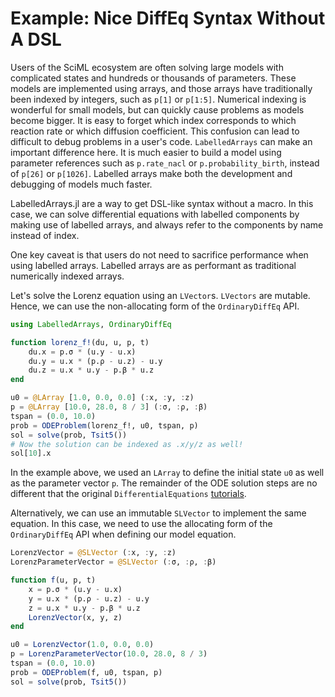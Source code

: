 # Example: Nice DiffEq Syntax Without A DSL

Users of the SciML ecosystem are often solving large models with complicated
states and hundreds or thousands of parameters. These models are implemented
using arrays, and those arrays have traditionally been indexed by integers,
such as `p[1]` or `p[1:5]`. Numerical indexing is wonderful for small
models, but can quickly cause problems as models become bigger. It is easy to
forget which index corresponds to which reaction rate or which diffusion coefficient.
This confusion can lead to difficult to debug problems in a user's code. `LabelledArrays`
can make an important difference here. It is much easier to build a model using parameter
references such as `p.rate_nacl` or `p.probability_birth`, instead
of `p[26]` or `p[1026]`. Labelled arrays make both the development and debugging of models
much faster.

LabelledArrays.jl are a way to get DSL-like syntax without a macro. In this case,
we can solve differential equations with labelled components by making use of
labelled arrays, and always refer to the components by name instead of index.

One key caveat is that users do not need to sacrifice performance when using
labelled arrays. Labelled arrays are as performant as traditional numerically
indexed arrays.

Let's solve the Lorenz equation using an `LVector`s. `LVectors` are
mutable. Hence, we can use the non-allocating form of the `OrdinaryDiffEq`
API.

```julia
using LabelledArrays, OrdinaryDiffEq

function lorenz_f!(du, u, p, t)
    du.x = p.σ * (u.y - u.x)
    du.y = u.x * (p.ρ - u.z) - u.y
    du.z = u.x * u.y - p.β * u.z
end

u0 = @LArray [1.0, 0.0, 0.0] (:x, :y, :z)
p = @LArray [10.0, 28.0, 8 / 3] (:σ, :ρ, :β)
tspan = (0.0, 10.0)
prob = ODEProblem(lorenz_f!, u0, tspan, p)
sol = solve(prob, Tsit5())
# Now the solution can be indexed as .x/y/z as well!
sol[10].x
```

In the example above, we used an `LArray` to define the
initial state `u0` as well as the parameter vector `p`.
The remainder of the ODE solution steps are no different
that the original `DifferentialEquations` [tutorials](https://docs.sciml.ai/DiffEqDocs/stable/tutorials/ode_example/#Example-2:-Solving-Systems-of-Equations).

Alternatively, we can use an immutable `SLVector` to
implement the same equation. In this case, we need to
use the allocating form of the `OrdinaryDiffEq` API when
defining our model equation.

```julia
LorenzVector = @SLVector (:x, :y, :z)
LorenzParameterVector = @SLVector (:σ, :ρ, :β)

function f(u, p, t)
    x = p.σ * (u.y - u.x)
    y = u.x * (p.ρ - u.z) - u.y
    z = u.x * u.y - p.β * u.z
    LorenzVector(x, y, z)
end

u0 = LorenzVector(1.0, 0.0, 0.0)
p = LorenzParameterVector(10.0, 28.0, 8 / 3)
tspan = (0.0, 10.0)
prob = ODEProblem(f, u0, tspan, p)
sol = solve(prob, Tsit5())
```

